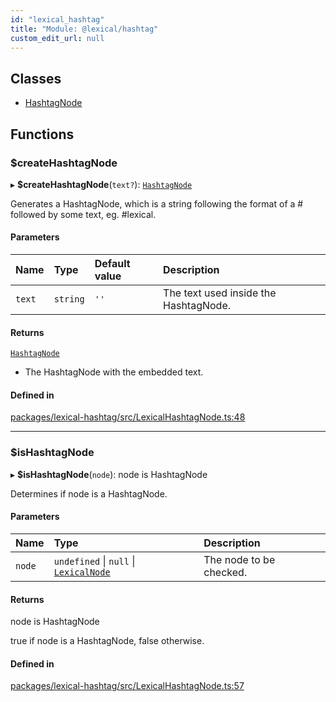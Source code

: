 ```yaml
---
id: "lexical_hashtag"
title: "Module: @lexical/hashtag"
custom_edit_url: null
---
```


## Classes

- [HashtagNode](../classes/lexical_hashtag.HashtagNode.md)

## Functions

### $createHashtagNode

▸ **$createHashtagNode**(`text?`): [`HashtagNode`](../classes/lexical_hashtag.HashtagNode.md)

Generates a HashtagNode, which is a string following the format of a # followed by some text, eg. #lexical.

#### Parameters

| Name | Type | Default value | Description |
| :------ | :------ | :------ | :------ |
| `text` | `string` | `''` | The text used inside the HashtagNode. |

#### Returns

[`HashtagNode`](../classes/lexical_hashtag.HashtagNode.md)

- The HashtagNode with the embedded text.

#### Defined in

[packages/lexical-hashtag/src/LexicalHashtagNode.ts:48](https://github.com/QubitPi/lexical/tree/main/packages/lexical-hashtag/src/LexicalHashtagNode.ts#L48)

___

### $isHashtagNode

▸ **$isHashtagNode**(`node`): node is HashtagNode

Determines if node is a HashtagNode.

#### Parameters

| Name | Type | Description |
| :------ | :------ | :------ |
| `node` | `undefined` \| ``null`` \| [`LexicalNode`](../classes/lexical.LexicalNode.md) | The node to be checked. |

#### Returns

node is HashtagNode

true if node is a HashtagNode, false otherwise.

#### Defined in

[packages/lexical-hashtag/src/LexicalHashtagNode.ts:57](https://github.com/QubitPi/lexical/tree/main/packages/lexical-hashtag/src/LexicalHashtagNode.ts#L57)

